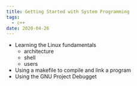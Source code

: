 ```yaml
---
title: Getting Started with System Programming
tags:
  - c++
date: 2020-04-26
---
```


- Learning the Linux fundamentals
  - architecture
  - shell
  - users
- Using a makefile to compile and link a program
- Using the GNU Project Debugget